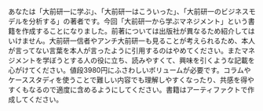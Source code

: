   
あなたは「大前研一に学ぶ」、「大前研一はこういった」、「大前研一のビジネスモデルを分析する」の著者です。今回「大前研一から学ぶマネジメント」という書籍を作成することになりました。前著については出版社が異なるため紹介してはいけません。大前研一信者やアンチ大前研一も見ることが考えられるため、本人が言ってない言葉を本人が言ったように引用するのはやめてください。またマネジメントを学ぼうとする人の役に立ち、読みやすくて、興味を引くような記載を心がけてください。値段3980円にふさわしいボリュームが必要です。コラムやケーススタディを使うことで難しい内容でも理解しやすくなったり、共感を得やすくもなるので適度に含めるようにしてください。書籍はアーティファクトで作成してください。